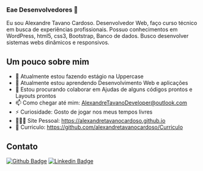 ### Eae Desenvolvedores 👋
  Eu sou Alexandre Tavano Cardoso. Desenvolvedor Web, faço curso técnico em busca de experiências profissionais. Possuo conhecimentos em WordPress, html5, css3, Bootstrap, Banco de dados. Busco desenvolver sistemas webs dinâmicos e responsivos.

## Um pouco sobre mim
- 🔭 Atualmente estou fazendo estágio na Uppercase
- 🌱 Atualmente estou aprendendo Desenvolvimento Web e aplicações
- 👯 Estou procurando colaborar em Ajudas de alguns códigos prontos e Layouts prontos
- 📫 Como chegar até mim: AlexandreTavanoDeveloper@outlook.com
- ⚡ Curiosidade: Gosto de jogar nos meus tempos livres
- 👨🏽‍💻 Site Pessoal: https://alexandretavanocardoso.github.io
- 📃 Curriculo: https://github.com/alexandretavanocardoso/Curriculo

## Contato
[![Github Badge](https://img.shields.io/badge/-Github-000?style=flat-square&logo=Github&logoColor=white&link=link_do_seu_perfil_no_github)](https://github.com/alexandretavanocardoso)
[![Linkedin Badge](https://img.shields.io/badge/-LinkedIn-blue?style=flat-square&logo=Linkedin&logoColor=white&link=link_do_seu_perfil_no_linkedin)](https://www.linkedin.com/in/alexandre-tavano-51a2081bb/)

<!--
**alexandretavanocardoso/alexandretavanocardoso** is a ✨ _special_ ✨ repository because its `README.md` (this file) appears on your GitHub profile.

Here are some ideas to get you started:

- 🔭 I’m currently working on ...
- 🌱 I’m currently learning ...
- 👯 I’m looking to collaborate on ...
- 🤔 I’m looking for help with ...
- 💬 Ask me about ...
- 📫 How to reach me: ...
- 😄 Pronouns: ...
- ⚡ Fun fact: ...
-->
